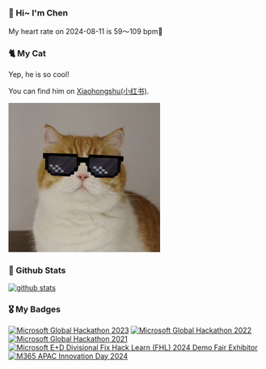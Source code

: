 ### 👋 Hi~ I'm Chen 

My heart rate on 2024-08-11 is 59～109 bpm💖

### 🐈 My Cat
Yep, he is so cool!

You can find him on [Xiaohongshu(小红书)](https://www.xiaohongshu.com/user/profile/5f0565e100000000010051f5).

<img src="/images/mycat.jpg" width="300px" />

### 🧐 Github Stats
[![github stats](https://github-readme-stats.vercel.app/api?username=z1cheng&show_icons=true&theme=default)](https://github.com/anuraghazra/github-readme-stats)


### 🎖 My Badges
<!--START_SECTION:badges-->
[![Microsoft Global Hackathon 2023](https://images.credly.com/size/150x150/images/690dd7e4-e88a-4e4e-8681-f3b9d1119b2e/image.png)](http://www.credly.com/badges/8a8dbf48-f2cc-4e68-9189-b205c404a64e "Microsoft Global Hackathon 2023")
[![Microsoft Global Hackathon 2022](https://images.credly.com/size/150x150/images/c7e9e836-0b6f-410d-b5fb-48297aa9c310/image.png)](http://www.credly.com/badges/6f921d06-f9f8-45a9-945c-f1cadaaad7ae "Microsoft Global Hackathon 2022")
[![Microsoft Global Hackathon 2021](https://images.credly.com/size/150x150/images/c29c7aef-da17-43ca-8c35-2778df197480/Hack-credly-badges-600px-participant.png)](http://www.credly.com/badges/ee4432b7-f3e5-43be-bda4-54afd0043e51 "Microsoft Global Hackathon 2021")
[![Microsoft E+D Divisional Fix Hack Learn (FHL) 2024 Demo Fair Exhibitor](https://images.credly.com/size/150x150/images/9802ecde-bdce-42f3-b83b-8cd514121f31/image.png)](http://www.credly.com/badges/e0ed3701-4ae4-43fe-93e0-aecb6b848f92 "Microsoft E+D Divisional Fix Hack Learn (FHL) 2024 Demo Fair Exhibitor")
[![M365 APAC Innovation Day 2024](https://images.credly.com/size/150x150/images/6f551508-5228-49a8-987f-d944bf34d7ff/image.png)](http://www.credly.com/badges/22e1be6e-3886-4af7-8c5f-c801c89a33b0 "M365 APAC Innovation Day 2024")
<!--END_SECTION:badges-->
